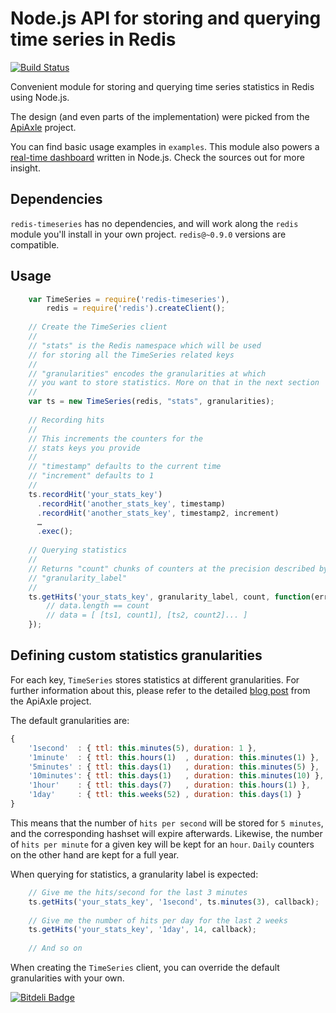 # Node.js API for storing and querying time series in Redis

[![Build Status][travis-image]][travis]

Convenient module for storing and querying time series statistics in Redis using Node.js.

The design (and even parts of the implementation) were picked from the [ApiAxle](http://blog.apiaxle.com/post/storing-near-realtime-stats-in-redis/) project.

You can find basic usage examples in `examples`. This module also powers a [real-time dashboard](https://github.com/tonyskn/node-dashboard) written in Node.js. Check the sources out for more insight.

## Dependencies

`redis-timeseries` has no dependencies, and will work along the `redis` module you'll install in your own project. `redis@~0.9.0` versions are compatible.

## Usage

```javascript
	var TimeSeries = require('redis-timeseries'),
		redis = require('redis').createClient();
		
	// Create the TimeSeries client
	//
	// "stats" is the Redis namespace which will be used
	// for storing all the TimeSeries related keys
    //
	// "granularities" encodes the granularities at which
	// you want to store statistics. More on that in the next section
	//
	var ts = new TimeSeries(redis, "stats", granularities);
	
	// Recording hits
	//
	// This increments the counters for the
	// stats keys you provide
	//
	// "timestamp" defaults to the current time
    // "increment" defaults to 1
	//
	ts.recordHit('your_stats_key')
	  .recordHit('another_stats_key', timestamp)
      .recordHit('another_stats_key', timestamp2, increment)
	  …
	  .exec();
	  
	// Querying statistics
	//
	// Returns "count" chunks of counters at the precision described by
	// "granularity_label"
	// 
	ts.getHits('your_stats_key', granularity_label, count, function(err, data) {
		// data.length == count
		// data = [ [ts1, count1], [ts2, count2]... ]
	});
```

## Defining custom statistics granularities

For each key, `TimeSeries` stores statistics at different granularities. For further information about this, please refer to the detailed [blog post](http://blog.apiaxle.com/post/storing-near-realtime-stats-in-redis/) from the ApiAxle project.

The default granularities are:

```javascript
{
    '1second'  : { ttl: this.minutes(5), duration: 1 },
    '1minute'  : { ttl: this.hours(1)  , duration: this.minutes(1) },
    '5minutes' : { ttl: this.days(1)   , duration: this.minutes(5) },
    '10minutes': { ttl: this.days(1)   , duration: this.minutes(10) },
    '1hour'    : { ttl: this.days(7)   , duration: this.hours(1) },
    '1day'     : { ttl: this.weeks(52) , duration: this.days(1) }
}
```

This means that the number of `hits per second` will be stored for `5 minutes`, and the corresponding hashset will expire afterwards.  Likewise, the number of `hits per minute` for a given key will be kept for an `hour`.  `Daily` counters on the other hand are kept for a full year.

When querying for statistics, a granularity label is expected:

```javascript
	// Give me the hits/second for the last 3 minutes
	ts.getHits('your_stats_key', '1second', ts.minutes(3), callback);
	
	// Give me the number of hits per day for the last 2 weeks
	ts.getHits('your_stats_key', '1day', 14, callback);
	
	// And so on
```

When creating the `TimeSeries` client, you can override the default granularities with your own. 


[![Bitdeli Badge](https://d2weczhvl823v0.cloudfront.net/tonyskn/node-redis-timeseries/trend.png)](https://bitdeli.com/free "Bitdeli Badge")

[travis]: http://travis-ci.org/tonyskn/node-redis-timeseries
[travis-image]: https://secure.travis-ci.org/tonyskn/node-redis-timeseries.png?branch=master
